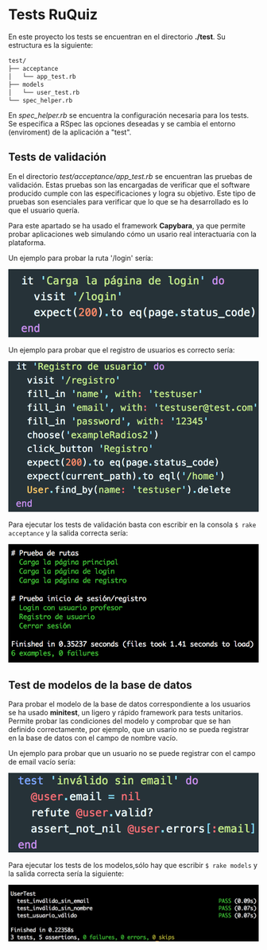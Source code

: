 # Tests RuQuiz

En este proyecto los tests se encuentran en el directorio **./test**. Su estructura es la siguiente:

```
test/
├── acceptance
│   └── app_test.rb
├── models
│   └── user_test.rb
└── spec_helper.rb
```

En _spec_helper.rb_ se encuentra la configuración necesaria para los tests. Se especifica a RSpec las opciones deseadas y se cambia el entorno (enviroment) de la aplicación a "test".

## Tests de validación

En el directorio _test/acceptance/app_test.rb_ se encuentran las pruebas de validación. Estas pruebas son las encargadas de verificar que el software producido cumple con las especificaciones y logra su objetivo. Este tipo de pruebas son esenciales para verificar que lo que se ha desarrollado es lo que el usuario quería.

Para este apartado se ha usado el framework **Capybara**, ya que permite probar aplicaciones web simulando cómo un usario real interactuaría con la plataforma.

Un ejemplo para probar la ruta '/login' sería:

![Ejemplo prueba de rutas](../../images/acceptance_1.png "Ejemplo prueba de rutas")

Un ejemplo para probar que el registro de usuarios es correcto sería:

![Ejemplo prueba registro usuario](../../images/acceptance_2.png "Ejemplo prueba registro usuario")

Para ejecutar los tests de validación basta con escribir en la consola `$ rake acceptance` y la salida correcta sería:

![Acceptance output](../../images/acceptance_output.png "Acceptance output")

## Test de modelos de la base de datos

Para probar el modelo de la base de datos correspondiente a los usuarios se ha usado **minitest**, un ligero y rápido framework para tests unitarios. Permite probar las condiciones del modelo y comprobar que se han definido correctamente, por ejemplo, que un usario no se pueda registrar en la base de datos con el campo de nombre vacío.

Un ejemplo para probar que un usuario no se puede registrar con el campo de email vacío sería:

![Ejemplo minitest](../../images/minitest_user.png "Ejemplo minitest")

Para ejecutar los tests de los modelos,sólo hay que escribir `$ rake models` y la salida correcta sería la siguiente:

![Minitest output](../../images/minitest_output.png "Minitest output")
